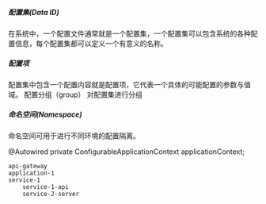 ##### 配置集(Data ID)
在系统中，一个配置文件通常就是一个配置集，一个配置集可以包含系统的各种配置信息，每个配置集都可以定义一个有意义的名称。

##### 配置项
配置集中包含一个配置内容就是配置项，它代表一个具体的可能配置的参数与值域。
配置分组（group）
对配置集进行分组

##### 命名空间(Namespace)
命名空间可用于进行不同环境的配置隔离。


@Autowired
private ConfigurableApplicationContext applicationContext;

```
api-gateway
application-1
service-1
    service-1-api
    service-2-server

```
